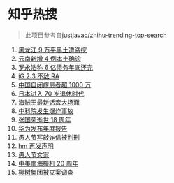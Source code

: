 # 知乎热搜

> 此项目参考自[justjavac/zhihu-trending-top-search](https://github.com/justjavac/zhihu-trending-top-search/blob/main/utils.ts)

<!-- BEGIN -->
  <!-- 最后更新时间:Fri Apr 02 2021 04:21:10 GMT+0000 (Coordinated Universal Time) -->
  1. [黑龙江 9 万平黑土遭盗挖](https://www.zhihu.com/search?q=黑土盗挖)
1. [云南新增 4 例本土确诊](https://www.zhihu.com/search?q=云南新增)
1. [罗永浩称 6 亿债务年底还完](https://www.zhihu.com/search?q=罗永浩)
1. [iG 2:3 不敌 RA](https://www.zhihu.com/search?q=ig)
1. [中国自闭症患者超 1000 万](https://www.zhihu.com/search?q=自闭症)
1. [日本进入 70 岁退休时代](https://www.zhihu.com/search?q=日本退休)
1. [海贼王最新话宏大场面](https://www.zhihu.com/search?q=海贼王)
1. [中科院发生爆炸事故](https://www.zhihu.com/search?q=中科院)
1. [张国荣逝世 18 周年](https://www.zhihu.com/search?q=张国荣)
1. [华为发布年度报告](https://www.zhihu.com/search?q=华为年度报告)
1. [愚人节写敲诈信被判刑](https://www.zhihu.com/search?q=愚人节套路)
1. [hm 再发声明](https://www.zhihu.com/search?q=hm)
1. [愚人节文案](https://www.zhihu.com/search?q=愚人节文案)
1. [中美南海撞机 20 周年](https://www.zhihu.com/search?q=中美撞机)
1. [椰树集团被立案调查](https://www.zhihu.com/search?q=椰树集团)
  <!-- END -->